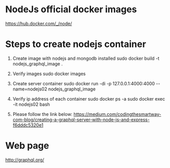 NodeJs official docker images
=============================
https://hub.docker.com/_/node/

Steps to create nodejs container
================================
1. Create image with nodejs and mongodb installed
sudo docker build -t nodejs_graphql_image .

2. Verify images
sudo docker images

3. Create server container
sudo docker run -di -p 127.0.0.1:4000:4000 --name=nodejs02 nodejs_graphql_image

4. Verify ip address of each container
sudo docker ps -a
sudo docker exec -it nodejs02 bash

5. Please follow the link below:
https://medium.com/codingthesmartway-com-blog/creating-a-graphql-server-with-node-js-and-express-f6dddc5320e1

Web page
========
http://graphql.org/

